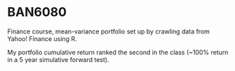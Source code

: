 # BAN6080
Finance course, mean-variance portfolio set up by crawling data from Yahoo! Finance using R.

My portfolio cumulative return ranked the second in the class (~100% return in a 5 year simulative forward test).

